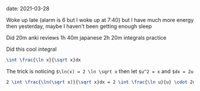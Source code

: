 date: 2021-03-28



Woke up late (alarm is 6 but I woke up at 7:40) but I have much more energy then yesterday, maybe I haven't been getting enough sleep

Did
20m anki reviews
1h 40m japanese
2h 20m integrals practice


Did this cool integral
```tex
\int \frac{\ln x}{\sqrt x}dx
```
The trick is noticing `$\ln(x) = 2 \ln \sqrt x` then let `$u^2 = x` and `$dx = 2u`
```tex
2 \int \frac{\ln(\sqrt x)}{\sqrt x}dx = 2 \int \frac{\ln u}{u} \cdot 2u \space du = 4 \int \ln u\space du
```


